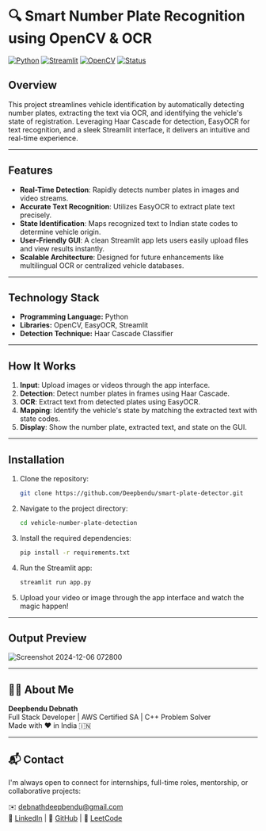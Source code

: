 
# 🔍 Smart Number Plate Recognition using OpenCV & OCR

[![Python](https://img.shields.io/badge/Python-3.8%2B-blue.svg)](https://www.python.org/)
[![Streamlit](https://img.shields.io/badge/Streamlit-1.20-orange.svg)](https://streamlit.io/)
[![OpenCV](https://img.shields.io/badge/OpenCV-4.5.1-brightgreen.svg)](https://opencv.org/)
[![Status](https://img.shields.io/badge/status-active-brightgreen.svg)]()

## Overview  
This project streamlines vehicle identification by automatically detecting number plates, extracting the text via OCR, and identifying the vehicle's state of registration. Leveraging Haar Cascade for detection, EasyOCR for text recognition, and a sleek Streamlit interface, it delivers an intuitive and real-time experience.

---

## Features  
- **Real-Time Detection**: Rapidly detects number plates in images and video streams.  
- **Accurate Text Recognition**: Utilizes EasyOCR to extract plate text precisely.  
- **State Identification**: Maps recognized text to Indian state codes to determine vehicle origin.  
- **User-Friendly GUI**: A clean Streamlit app lets users easily upload files and view results instantly.  
- **Scalable Architecture**: Designed for future enhancements like multilingual OCR or centralized vehicle databases.

---

## Technology Stack  
- **Programming Language:** Python  
- **Libraries:** OpenCV, EasyOCR, Streamlit  
- **Detection Technique:** Haar Cascade Classifier  

---

## How It Works  
1. **Input**: Upload images or videos through the app interface.  
2. **Detection**: Detect number plates in frames using Haar Cascade.  
3. **OCR**: Extract text from detected plates using EasyOCR.  
4. **Mapping**: Identify the vehicle's state by matching the extracted text with state codes.  
5. **Display**: Show the number plate, extracted text, and state on the GUI.

---

## Installation  
1. Clone the repository:  
   ```bash
   git clone https://github.com/Deepbendu/smart-plate-detector.git
   ```  
2. Navigate to the project directory:  
   ```bash
   cd vehicle-number-plate-detection
   ```  
3. Install the required dependencies:  
   ```bash
   pip install -r requirements.txt
   ```  
4. Run the Streamlit app:  
   ```bash
   streamlit run app.py
   ```  
5. Upload your video or image through the app interface and watch the magic happen!  

---

## Output Preview

![Screenshot 2024-12-06 072800](https://github.com/user-attachments/assets/d268d446-b853-4974-9c50-752d59c64570)

---

## 🙋‍♂️ About Me

**Deepbendu Debnath**  
Full Stack Developer | AWS Certified SA | C++ Problem Solver  
Made with ❤️ in India 🇮🇳

---

## 📬 Contact

I'm always open to connect for internships, full-time roles, mentorship, or collaborative projects:

✉️ debnathdeepbendu@gmail.com  
💼 [LinkedIn](http://linkedin.com/in/deepbendu-debnath) | 📁 [GitHub](https://github.com/Deepbendu) | 🧩 [LeetCode](https://leetcode.com/deepbendu)

